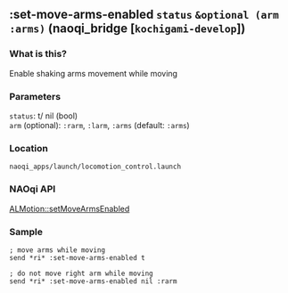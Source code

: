## :set-move-arms-enabled `status` `&optional (arm :arms)` (naoqi_bridge [`kochigami-develop`])

### What is this?

Enable shaking arms movement while moving

### Parameters

`status`: t/ nil (bool)  
`arm` (optional): `:rarm`, `:larm`, `:arms` (default: `:arms`)   

### Location

`naoqi_apps/launch/locomotion_control.launch`  

### NAOqi API

[ALMotion::setMoveArmsEnabled](http://doc.aldebaran.com/2-5/naoqi/motion/control-walk-api.html#ALMotionProxy::setMoveArmsEnabled__bCR.bCR)  

### Sample

```
; move arms while moving
send *ri* :set-move-arms-enabled t

; do not move right arm while moving
send *ri* :set-move-arms-enabled nil :rarm
```
